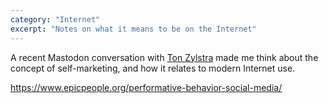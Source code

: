 ```yaml
---
category: "Internet"
excerpt: "Notes on what it means to be on the Internet"
---
```

A recent Mastodon conversation with [Ton Zylstra](https://www.zylstra.org/blog/) made me think about the concept of self-marketing, and how it relates to modern Internet use.

https://www.epicpeople.org/performative-behavior-social-media/